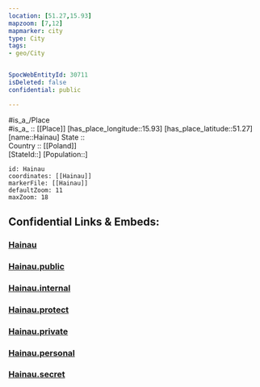 ```yaml
---
location: [51.27,15.93] 
mapzoom: [7,12] 
mapmarker: city 
type: City
tags:
- geo/City


SpocWebEntityId: 30711
isDeleted: false
confidential: public

---
```

#is_a_/Place  
#is_a_ :: [[Place]] 
[has_place_longitude::15.93] 
[has_place_latitude::51.27] 
[name::Hainau] 
State ::  
Country :: [[Poland]]  
[StateId::] 
[Population::] 



```leaflet
id: Hainau
coordinates: [[Hainau]] 
markerFile: [[Hainau]] 
defaultZoom: 11 
maxZoom: 18
```


## Confidential Links & Embeds: 

### [Hainau](/_Standards/Earth/Continent/Europe/Europe~East/Poland/Provinces~Poland/Lower_Silesian/City/Hainau.md) 

### [Hainau.public](/_public/Earth/Continent/Europe/Europe~East/Poland/Provinces~Poland/Lower_Silesian/City/Hainau.public.md) 

### [Hainau.internal](/_internal/Earth/Continent/Europe/Europe~East/Poland/Provinces~Poland/Lower_Silesian/City/Hainau.internal.md) 

### [Hainau.protect](/_protect/Earth/Continent/Europe/Europe~East/Poland/Provinces~Poland/Lower_Silesian/City/Hainau.protect.md) 

### [Hainau.private](/_private/Earth/Continent/Europe/Europe~East/Poland/Provinces~Poland/Lower_Silesian/City/Hainau.private.md) 

### [Hainau.personal](/_personal/Earth/Continent/Europe/Europe~East/Poland/Provinces~Poland/Lower_Silesian/City/Hainau.personal.md) 

### [Hainau.secret](/_secret/Earth/Continent/Europe/Europe~East/Poland/Provinces~Poland/Lower_Silesian/City/Hainau.secret.md)

